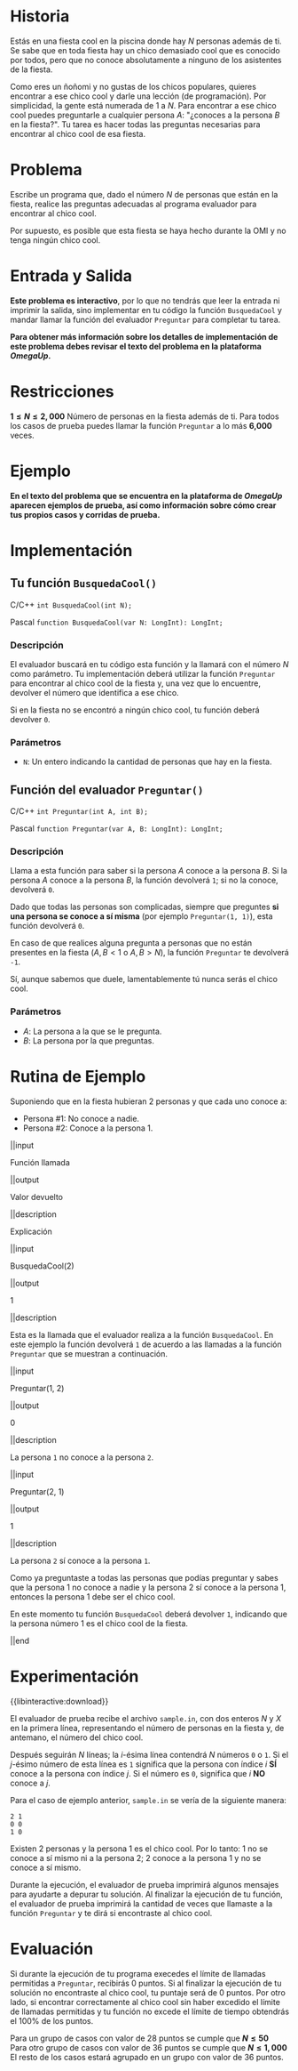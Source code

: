 # Historia

Estás en una fiesta cool en la piscina donde hay $N$ personas además de ti. Se sabe que en toda fiesta hay un chico demasiado cool que es conocido por todos, pero que no conoce absolutamente a ninguno de los asistentes de la fiesta.

Como eres un ñoñomi y no gustas de los chicos populares, quieres encontrar a ese chico cool y darle una lección (de programación). Por simplicidad, la gente está numerada de $1$ a $N$. Para encontrar a ese chico cool puedes preguntarle a cualquier persona $A$: "¿conoces a la persona $B$ en la fiesta?". Tu tarea es hacer todas las preguntas necesarias para encontrar al chico cool de esa fiesta.

# Problema

Escribe un programa que, dado el número $N$ de personas que están en la fiesta, realice las preguntas adecuadas al programa evaluador para encontrar al chico cool.

Por supuesto, es posible que esta fiesta se haya hecho durante la OMI y no tenga ningún chico cool.

# Entrada y Salida

**Este problema es interactivo**, por lo que no tendrás que leer la entrada ni imprimir la salida, sino implementar en tu código la función `BusquedaCool` y mandar llamar la función del evaluador `Preguntar` para completar tu tarea.

**Para obtener más información sobre los detalles de implementación de este problema debes revisar el texto del problema en la plataforma _OmegaUp_.**

# Restricciones
**$1 \leq N \leq 2,000$** Número de personas en la fiesta además de ti.
Para todos los casos de prueba puedes llamar la función `Preguntar` a lo más **6,000** veces.

# Ejemplo

**En el texto del problema que se encuentra en la plataforma de _OmegaUp_ aparecen ejemplos de prueba, así como información sobre cómo crear tus propios casos y corridas de prueba.**

# Implementación

## Tu función `BusquedaCool()`

C/C++ `int BusquedaCool(int N);`

Pascal `function BusquedaCool(var N: LongInt): LongInt;`

### Descripción

El evaluador buscará en tu código esta función y la llamará con el número $N$ como parámetro. Tu implementación deberá utilizar la función `Preguntar` para encontrar al chico cool de la fiesta y, una vez que lo encuentre, devolver el número que identifica a ese chico.

Si en la fiesta no se encontró a ningún chico cool, tu función deberá devolver `0`.

### Parámetros

* `N`: Un entero indicando la cantidad de personas que hay en la fiesta.

## Función del evaluador `Preguntar()`

C/C++ `int Preguntar(int A, int B);`

Pascal `function Preguntar(var A, B: LongInt): LongInt;`

### Descripción

Llama a esta función para saber si la persona $A$ conoce a la persona $B$. Si la persona $A$ conoce a la persona $B$, la función devolverá `1`; si no la conoce, devolverá `0`.

Dado que todas las personas son complicadas, siempre que preguntes **si una persona se conoce a sí misma** (por ejemplo `Preguntar(1, 1)`), esta función devolverá `0`.

En caso de que realices alguna pregunta a personas que no están presentes en la fiesta ($A, B < 1$ o $A, B > N$), la función `Preguntar` te devolverá `-1`.

Sí, aunque sabemos que duele, lamentablemente tú nunca serás el chico cool.

### Parámetros

* $A$: La persona a la que se le pregunta.
* $B$: La persona por la que preguntas.

# Rutina de Ejemplo

Suponiendo que en la fiesta hubieran 2 personas y que cada uno conoce a:

+ Persona #1: No conoce a nadie.
+ Persona #2: Conoce a la persona 1.

||input

Función llamada

||output

Valor devuelto

||description

Explicación

||input

BusquedaCool(2)

||output

1

||description

Esta es la llamada que el evaluador realiza a la función `BusquedaCool`. En este ejemplo la función devolverá `1` de acuerdo a las llamadas a la función `Preguntar` que se muestran a continuación.

||input

Preguntar(1, 2)

||output

0

||description

La persona `1` no conoce a la persona `2`.

||input

Preguntar(2, 1)

||output

1

||description

La persona `2` sí conoce a la persona `1`.

Como ya preguntaste a todas las personas que podías preguntar y sabes que la persona 1 no conoce a nadie y la persona 2 sí conoce a la persona 1, entonces la persona 1 debe ser el chico cool.

En este momento tu función `BusquedaCool` deberá devolver `1`, indicando que la persona número 1 es el chico cool de la fiesta.

||end

# Experimentación

{{libinteractive:download}}

El evaluador de prueba recibe el archivo `sample.in`, con dos enteros $N$ y $X$ en la primera línea, representando el número de personas en la fiesta y, de antemano, el número del chico cool.

Después seguirán $N$ líneas; la $i$-ésima línea contendrá $N$ números `0` o `1`. Si el $j$-ésimo número de esta línea es `1` significa que la persona con índice $i$ **SÍ** conoce a la persona con índice $j$. Si el número es `0`, significa que $i$ **NO** conoce a $j$.

Para el caso de ejemplo anterior, `sample.in` se vería de la siguiente manera:

    2 1
    0 0
    1 0

Existen 2 personas y la persona 1 es el chico cool. Por lo tanto: 1 no se conoce a sí mismo ni a la persona 2; 2 conoce a la persona 1 y no se conoce a sí mismo.

Durante la ejecución, el evaluador de prueba imprimirá algunos mensajes para ayudarte a depurar tu solución. Al finalizar la ejecución de tu función, el evaluador de prueba imprimirá la cantidad de veces que llamaste a la función `Preguntar` y te dirá si encontraste al chico cool.

# Evaluación

Si durante la ejecución de tu programa execedes el límite de llamadas permitidas a `Preguntar`, recibirás 0 puntos.
Si al finalizar la ejecución de tu solución no encontraste al chico cool, tu puntaje será de 0 puntos.
Por otro lado, si encontrar correctamente al chico cool sin haber excedido el límite de llamadas permitidas y tu función no excede el límite de tiempo obtendrás el 100% de los puntos.

Para un grupo de casos con valor de 28 puntos se cumple que **$N \leq 50$**  
Para otro grupo de casos con valor de 36 puntos se cumple que **$N \leq 1,000$**  
El resto de los casos estará agrupado en un grupo con valor de 36 puntos.
